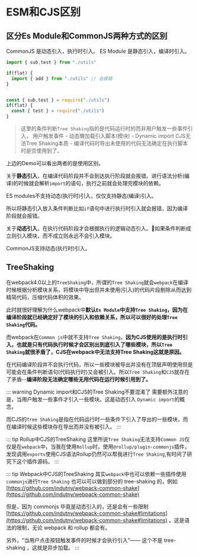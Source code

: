 # ESM和CJS区别

## 区分Es Module和CommonJS两种方式的区别

CommonJS 是动态引入，执行时引入。
ES Module 是静态引入，编译时引入。

``` js
import { sub,test } from "./utils"

if(flat) {
  import { add } from "./utils" // 会报错
}


const { sub,test } = require("./utils")
if(flat) {
  const { test } = require("./utils")
}
```

> 这里的条件判断`Tree Shaking`指的是代码运行时的而非用户触发一些事件引入，
> 用户触发事件 - 动态懒加载引入脚本(模块) - Dynamic import
> CJS无法Tree Shaking本质 - 编译代码时导出未使用的代码无法确定在执行脚本时是否使用到了。

上边的Demo可以看出两者的是使用区别。

关于**静态引入**，在编译代码阶段并不会到达执行阶段就会报错。进行语法分析(编译)的时候就会解析`import`的语句，执行之前就会处理完模块的依赖。

ES modules不支持动态(执行时)引入，仅仅支持静态(编译)引入。

所以将静态引入放入条件判断比如`if`语句中进行执行时引入就会报错，因为编译阶段就会报错。

关于**动态引入**，在执行代码阶段才会根据执行的逻辑动态引入。如果条件判断成立则引入模块，而不成立则永远不会引入模块。

CommonJS支持动态(执行时)引入。


## TreeShaking

在webpack4.0以上的`TreeShaking`中，所谓的`Tree Shaking`就会`webpack`在编译时候根据分析模块关系，将模块中导出但并未使用(引入)的代码片段剔除从而达到精简代码，压缩代码体积的效果。

此时就很好理解为什么webpack中**默认`Es Module`中支持`Tree Shaking`，因为在编译阶段就已经确定好了模块的引入和依赖关系，所以可以很好的处理`Tree Shaking`代码。**

而webpack在`Common js`中就不支持`Tree Shaking`，**因为CJS使用的是执行时引入，也就是只有代码执行时候才会区别出到底引入了哪些模块，所以`Tree Shaking`就很矛盾了，CJS在webpack中无法支持Tree Shaking这就是原因。**

在代码编译阶段并不会执行代码，所以一些模块被导出并没有在顶层声明使用但是可能会在条件判断语句(代码执行时)又会被引入。所以`Tree Shaking`和`CJS`就存在了矛盾--**编译阶段无法确定哪些无用代码在运行时候引用到了。**

::: warning Dynamic import和CJS的Tree Shaking不要混淆了
需要额外注意的是，当用户触发一些事件才引入一些模块。这是动态引入 `Dynamic import`的概念。

而CJS的`Tree Shaking`是指在代码运行时一些条件下引入了导出的一些模块，而在编译时候这些模块存在导出而并没有被引入。
:::

::: tip Rollup中CJS的TreeShaking
这里所说`Tree Shaking`无法支持`Common JS`仅仅是在`webpack`中，当我在使用`Rollup`时，使用`@rollup/plugin-commonjs`插件，发现调用`exports`使用CJS语法Rollup仍然可以帮我进行`Tree Shaking`,有时间了研究下这个插件源码。
:::

::: tip Webpack中CJS的TreeShaking
其实`webpack`中也可以依赖一些插件使用`commonjs`进行`Tree Shaking` 也可以可以做到部分的 tree-shaking 的，例如[https://github.com/indutny/webpack-common-shake](https://github.com/indutny/webpack-common-shake)

但是，因为 commonjs 毕竟是动态引入的，还是会有一些限制 [https://github.com/indutny/webpack-common-shake#limitations](https://github.com/indutny/webpack-common-shake#limitations) 。这是语法的限制，无论 webpack 和 rollup 都会有。


另外，“当用户点击按钮触发事件的时候才会执行引入”—— 这个不是 tree-shaking ，这就是异步加载。
:::